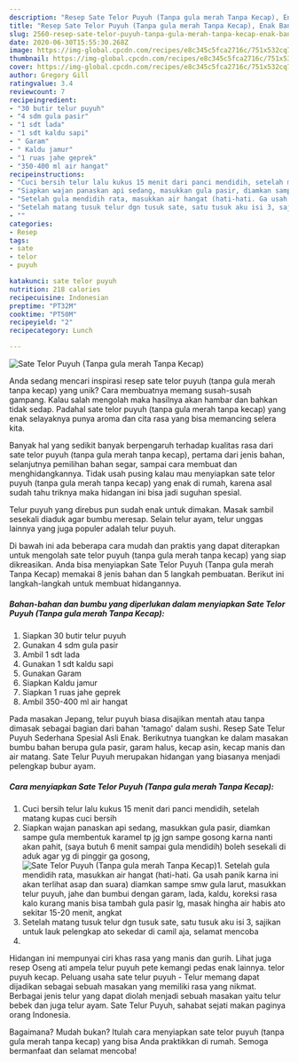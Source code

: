 ```yaml
---
description: "Resep Sate Telor Puyuh (Tanpa gula merah Tanpa Kecap), Enak Banget"
title: "Resep Sate Telor Puyuh (Tanpa gula merah Tanpa Kecap), Enak Banget"
slug: 2560-resep-sate-telor-puyuh-tanpa-gula-merah-tanpa-kecap-enak-banget
date: 2020-06-30T15:55:30.268Z
image: https://img-global.cpcdn.com/recipes/e8c345c5fca2716c/751x532cq70/sate-telor-puyuh-tanpa-gula-merah-tanpa-kecap-foto-resep-utama.jpg
thumbnail: https://img-global.cpcdn.com/recipes/e8c345c5fca2716c/751x532cq70/sate-telor-puyuh-tanpa-gula-merah-tanpa-kecap-foto-resep-utama.jpg
cover: https://img-global.cpcdn.com/recipes/e8c345c5fca2716c/751x532cq70/sate-telor-puyuh-tanpa-gula-merah-tanpa-kecap-foto-resep-utama.jpg
author: Gregory Gill
ratingvalue: 3.4
reviewcount: 7
recipeingredient:
- "30 butir telur puyuh"
- "4 sdm gula pasir"
- "1 sdt lada"
- "1 sdt kaldu sapi"
- " Garam"
- " Kaldu jamur"
- "1 ruas jahe geprek"
- "350-400 ml air hangat"
recipeinstructions:
- "Cuci bersih telur lalu kukus 15 menit dari panci mendidih, setelah matang kupas cuci bersih"
- "Siapkan wajan panaskan api sedang, masukkan gula pasir, diamkan sampe gula membentuk karamel tp jg jgn sampe gosong karna nanti akan pahit, (saya butuh 6 menit sampai gula mendidih) boleh sesekali di aduk agar yg di pinggir ga gosong,"
- "Setelah gula mendidih rata, masukkan air hangat (hati-hati. Ga usah panik karna ini akan terlihat asap dan suara) diamkan sampe smw gula larut, masukkan telur puyuh, jahe dan bumbui dengan garam, lada, kaldu, koreksi rasa kalo kurang manis bisa tambah gula pasir lg, masak hingha air habis ato sekitar 15-20 menit, angkat"
- "Setelah matang tusuk telur dgn tusuk sate, satu tusuk aku isi 3, sajikan untuk lauk pelengkap ato sekedar di camil aja, selamat mencoba"
- ""
categories:
- Resep
tags:
- sate
- telor
- puyuh

katakunci: sate telor puyuh 
nutrition: 218 calories
recipecuisine: Indonesian
preptime: "PT32M"
cooktime: "PT50M"
recipeyield: "2"
recipecategory: Lunch

---
```



![Sate Telor Puyuh (Tanpa gula merah Tanpa Kecap)](https://img-global.cpcdn.com/recipes/e8c345c5fca2716c/751x532cq70/sate-telor-puyuh-tanpa-gula-merah-tanpa-kecap-foto-resep-utama.jpg)

Anda sedang mencari inspirasi resep sate telor puyuh (tanpa gula merah tanpa kecap) yang unik? Cara membuatnya memang susah-susah gampang. Kalau salah mengolah maka hasilnya akan hambar dan bahkan tidak sedap. Padahal sate telor puyuh (tanpa gula merah tanpa kecap) yang enak selayaknya punya aroma dan cita rasa yang bisa memancing selera kita.

Banyak hal yang sedikit banyak berpengaruh terhadap kualitas rasa dari sate telor puyuh (tanpa gula merah tanpa kecap), pertama dari jenis bahan, selanjutnya pemilihan bahan segar, sampai cara membuat dan menghidangkannya. Tidak usah pusing kalau mau menyiapkan sate telor puyuh (tanpa gula merah tanpa kecap) yang enak di rumah, karena asal sudah tahu triknya maka hidangan ini bisa jadi suguhan spesial.

Telur puyuh yang direbus pun sudah enak untuk dimakan. Masak sambil sesekali diaduk agar bumbu meresap. Selain telur ayam, telur unggas lainnya yang juga populer adalah telur puyuh.


Di bawah ini ada beberapa cara mudah dan praktis yang dapat diterapkan untuk mengolah sate telor puyuh (tanpa gula merah tanpa kecap) yang siap dikreasikan. Anda bisa menyiapkan Sate Telor Puyuh (Tanpa gula merah Tanpa Kecap) memakai 8 jenis bahan dan 5 langkah pembuatan. Berikut ini langkah-langkah untuk membuat hidangannya.

<!--inarticleads1-->

##### Bahan-bahan dan bumbu yang diperlukan dalam menyiapkan Sate Telor Puyuh (Tanpa gula merah Tanpa Kecap):

1. Siapkan 30 butir telur puyuh
1. Gunakan 4 sdm gula pasir
1. Ambil 1 sdt lada
1. Gunakan 1 sdt kaldu sapi
1. Gunakan  Garam
1. Siapkan  Kaldu jamur
1. Siapkan 1 ruas jahe geprek
1. Ambil 350-400 ml air hangat


Pada masakan Jepang, telur puyuh biasa disajikan mentah atau tanpa dimasak sebagai bagian dari bahan &#39;tamago&#39; dalam sushi. Resep Sate Telur Puyuh Sederhana Spesial Asli Enak. Berikutnya tuangkan ke dalam masakan bumbu bahan berupa gula pasir, garam halus, kecap asin, kecap manis dan air matang. Sate Telur Puyuh merupakan hidangan yang biasanya menjadi pelengkap bubur ayam. 

<!--inarticleads2-->

##### Cara menyiapkan Sate Telor Puyuh (Tanpa gula merah Tanpa Kecap):

1. Cuci bersih telur lalu kukus 15 menit dari panci mendidih, setelah matang kupas cuci bersih
1. Siapkan wajan panaskan api sedang, masukkan gula pasir, diamkan sampe gula membentuk karamel tp jg jgn sampe gosong karna nanti akan pahit, (saya butuh 6 menit sampai gula mendidih) boleh sesekali di aduk agar yg di pinggir ga gosong,
<img src="//assets-global.cpcdn.com/assets/icons/button_play-2c75c40dde080a61004c1f40b05d8f140eaff45d7e9e6481dc71c63d2e7c4909.png" alt="Sate Telor Puyuh (Tanpa gula merah Tanpa Kecap)">1. Setelah gula mendidih rata, masukkan air hangat (hati-hati. Ga usah panik karna ini akan terlihat asap dan suara) diamkan sampe smw gula larut, masukkan telur puyuh, jahe dan bumbui dengan garam, lada, kaldu, koreksi rasa kalo kurang manis bisa tambah gula pasir lg, masak hingha air habis ato sekitar 15-20 menit, angkat
1. Setelah matang tusuk telur dgn tusuk sate, satu tusuk aku isi 3, sajikan untuk lauk pelengkap ato sekedar di camil aja, selamat mencoba
1. 


Hidangan ini mempunyai ciri khas rasa yang manis dan gurih. Lihat juga resep Oseng ati ampela telur puyuh pete kemangi pedas enak lainnya. telor puyuh kecap. Peluang usaha sate telur puyuh - Telur memang dapat dijadikan sebagai sebuah masakan yang memiliki rasa yang nikmat. Berbagai jenis telur yang dapat diolah menjadi sebuah masakan yaitu telur bebek dan juga telur ayam. Sate Telur Puyuh, sahabat sejati makan paginya orang Indonesia. 

Bagaimana? Mudah bukan? Itulah cara menyiapkan sate telor puyuh (tanpa gula merah tanpa kecap) yang bisa Anda praktikkan di rumah. Semoga bermanfaat dan selamat mencoba!
